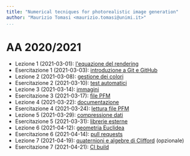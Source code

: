 ```yaml
---
title: "Numerical tecniques for photorealistic image generation"
author: "Maurizio Tomasi <maurizio.tomasi@unimi.it>"
...
```


# AA 2020/2021

- Lezione 1 (2021-03-01): [l'equazione del rendering](./tomasi-ray-tracing-01a-rendering-equation.html)
- Esercitazione 1 (2021-03-03): [introduzione a Git e GitHub](./tomasi-ray-tracing-01b-github.html)
- Lezione 2 (2021-03-08): [gestione dei colori](./tomasi-ray-tracing-02a-colors.html)
- Esercitazione 2 (2021-03-10): [test automatici](./tomasi-ray-tracing-02b-tests.html)
- Lezione 3 (2021-03-14): [immagini](./tomasi-ray-tracing-03a-images.html)
- Esercitazione 3 (2021-03-17): [file PFM](./tomasi-ray-tracing-03b-image-files.html)
- Lezione 4 (2021-03-22): [documentazione](./tomasi-ray-tracing-04a-documentation.html)
- Esercitazione 4 (2021-03-24): [lettura file PFM](./tomasi-ray-tracing-04b-reading-images.html)
- Lezione 5 (2021-03-29): [compressione dati](./tomasi-ray-tracing-05a-compression.html)
- Esercitazione 5 (2021-03-31): [librerie esterne](./tomasi-ray-tracing-05b-external-libraries.html)
- Lezione 6 (2021-04-12): [geometria Euclidea](./tomasi-ray-tracing-06a-geometry.html)
- Esercitazione 6 (2021-04-14): [pull requests](./tomasi-ray-tracing-06b-pull-requests.html)
- Lezione 7 (2021-04-19): [quaternioni e algebre di Clifford](./tomasi-ray-tracing-07a-clifford-algebras.html) (opzionale)
- Esercitazione 7 (2021-04-21): [CI build](./tomasi-ray-tracing-07b-ci-builds.html)
